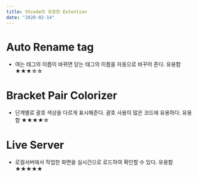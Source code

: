 ```yaml
---
title: VScode의 유용한 Extention
date: "2020-02-14"
---
```


# Auto Rename tag
- 여는 태그의 이름이 바뀌면 닫는 태그의 이름을 자동으로 바꾸어 준다.
유용함 ★★★☆☆

# Bracket Pair Colorizer
- 단계별로 괄호 색상을 다르게 표시해준다. 괄호 사용이 많은 코드에 유용하다.
유용함 ★★★★☆

# Live Server
- 로컬서버에서 작업한 화면을 실시간으로 로드하여 확인할 수 있다.
유용함 ★★★★★



